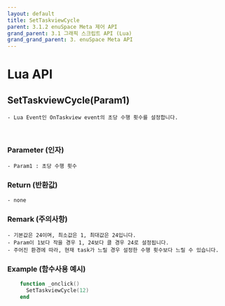 ```yaml
---
layout: default
title: SetTaskviewCycle
parent: 3.1.2 enuSpace Meta 제어 API
grand_parent: 3.1 그래픽 스크립트 API (Lua)
grand_grand_parent: 3. enuSpace Meta API
---
```


# Lua API 

## SetTaskviewCycle(Param1)

    - Lua Event인 OnTaskview event의 초당 수행 횟수를 설정합니다.

<br>

### Parameter (인자)

    - Param1 : 초당 수행 횟수


### Return (반환값)

	- none

### Remark (주의사항)
    - 기본값은 24이며, 최소값은 1, 최대값은 24입니다.
    - Param이 1보다 작을 경우 1, 24보다 클 경우 24로 설정됩니다.
    - 주어진 환경에 따라, 현재 task가 느릴 경우 설정한 수행 횟수보다 느릴 수 있습니다.

### Example (함수사용 예시)

```lua
	function _onclick()
      SetTaskviewCycle(12)
	end
```
